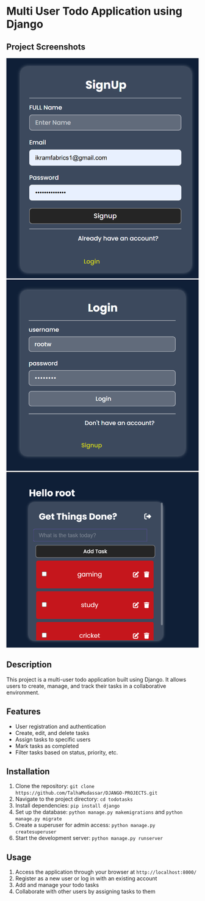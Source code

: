 # Multi User Todo Application using Django

## Project Screenshots
<img src="todo/static/todo/images/screenshot1.png" alt="Screenshot1" width="900"/>

<img src="todo/static/todo/images/screenshot2.png" alt="Screenshot2" width="900"/>

<img src="todo/static/todo/images/screenshot3.png" alt="Screenshot3" width="900"/>


## Description
This project is a multi-user todo application built using Django. It allows users to create, manage, and track their tasks in a collaborative environment. 

## Features
- User registration and authentication
- Create, edit, and delete tasks
- Assign tasks to specific users
- Mark tasks as completed
- Filter tasks based on status, priority, etc.

## Installation
1. Clone the repository: `git clone https://github.com/TalhaMudassar/DJANGO-PROJECTS.git`
2. Navigate to the project directory: `cd todotasks`
3. Install dependencies: `pip install django`
4. Set up the database: `python manage.py makemigrations` and `python manage.py migrate`
5. Create a superuser for admin access: `python manage.py createsuperuser`
6. Start the development server: `python manage.py runserver`

## Usage
1. Access the application through your browser at `http://localhost:8000/`
2. Register as a new user or log in with an existing account
3. Add and manage your todo tasks
4. Collaborate with other users by assigning tasks to them
